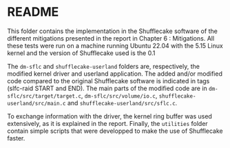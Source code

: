 # README

This folder contains the implementation in the Shufflecake software of the different mitigations presented in the report in Chapter 6 : Mitigations. All these tests were run on a machine running Ubuntu 22.04 with the 5.15 Linux kernel and the version of Shufflecake used is the 0.1



The `dm-sflc` and `shufflecake-userland` folders are, respectively, the modified kernel driver and userland application. The added and/or modified code compared to the original Shufflecake software is indicated in tags (slfc-raid START and END). The main parts of the modified code are in `dm-sflc/src/target/target.c`, `dm-sflc/src/volume/io.c`, `shufflecake-userland/src/main.c` and `shufflecake-userland/src/sflc.c`.



To exchange information with the driver, the kernel ring buffer was used extensively, as it is explained in the report. Finally, the `utilities` folder contain simple scripts that were developped to make the use of Shufflecake faster.